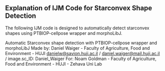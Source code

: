 ## Explanation of IJM Code for Starconvex Shape Detection

The following IJM code is designed to automatically detect starconvex shapes using PTBIOP-cellpose wrapper and morphoLibJ.

Automatic Starconvex shape detection with PTBIOP-cellpose wrapper and morphoLibJ
Made by: Daniel Waiger - Faculty of Agriculture, Food and Environment - HUJI
danielw@savion.huji.ac.il / daniel.waiger@mail.huji.ac.il / image.sc_ID: Daniel_Waiger
For: Noam Goldman - Faculty of Agriculture, Food and Environment - HUJI - Zehava Uni Lab

